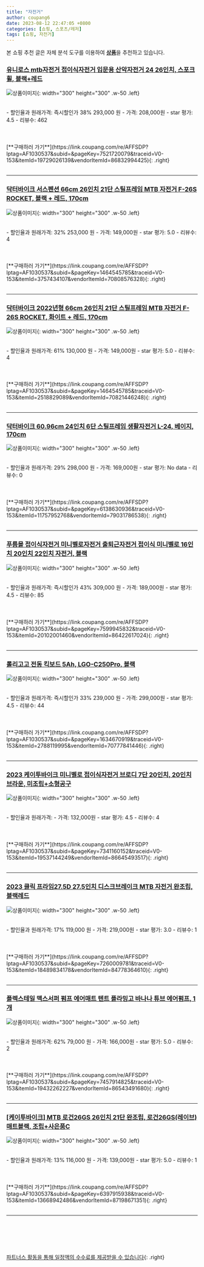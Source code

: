 ```yaml
---
title: "자전거"
author: coupang6
date: 2023-08-12 22:47:05 +0800
categories: [쇼핑, 스포츠/레저]
tags: [쇼핑, 자전거]
---
```


본 쇼핑 추천 글은 자체 분석 도구를 이용하여 [**상품**](https://link.coupang.com/a/bao1ui)을 추천하고 있습니다.

### [유니로스 mtb자전거 접이식자전거 입문용 산악자전거 24 26인치, 스포크휠, 블랙+레드](https://link.coupang.com/re/AFFSDP?lptag=AF1030537&subid=&pageKey=7521720079&traceid=V0-153&itemId=19729026139&vendorItemId=86832994425)

![상품이미지](https://thumbnail8.coupangcdn.com/thumbnails/remote/230x230ex/image/vendor_inventory/0221/b5cc3f9fba5b4365588008505ccfa589e29ee8ef1bd2d4f6c405e143d8f8.jpg){: width="300" height="300" .w-50 .left}


<br>
- 할인율과 원래가격: 즉시할인가 38%  293,000   원
- 가격: 208,000원
- star 평가: 4.5
- 리뷰수: 462
<br>
<br>
<br>
<br>
[**구매하러 가기**](https://link.coupang.com/re/AFFSDP?lptag=AF1030537&subid=&pageKey=7521720079&traceid=V0-153&itemId=19729026139&vendorItemId=86832994425){: .right}
<br>
<br>

---

### [닥터바이크 서스펜션 66cm 26인치 21단 스틸프레임 MTB 자전거 F-26S ROCKET, 블랙 + 레드, 170cm](https://link.coupang.com/re/AFFSDP?lptag=AF1030537&subid=&pageKey=1464545785&traceid=V0-153&itemId=3757434107&vendorItemId=70808576328)

![상품이미지](https://thumbnail7.coupangcdn.com/thumbnails/remote/230x230ex/image/retail/images/2414692476193654-b692e268-7caa-486f-bbbb-7553c939b6ec.jpg){: width="300" height="300" .w-50 .left}


<br>
- 할인율과 원래가격: 32%  253,000   원
- 가격: 149,000원
- star 평가: 5.0
- 리뷰수: 4
<br>
<br>
<br>
<br>
[**구매하러 가기**](https://link.coupang.com/re/AFFSDP?lptag=AF1030537&subid=&pageKey=1464545785&traceid=V0-153&itemId=3757434107&vendorItemId=70808576328){: .right}
<br>
<br>

---

### [닥터바이크 2022년형 66cm 26인치 21단 스틸프레임 MTB 자전거 F-26S ROCKET, 화이트 + 레드, 170cm](https://link.coupang.com/re/AFFSDP?lptag=AF1030537&subid=&pageKey=1464545785&traceid=V0-153&itemId=2518829089&vendorItemId=70821446248)

![상품이미지](https://thumbnail7.coupangcdn.com/thumbnails/remote/230x230ex/image/retail/images/5571102395533257-8d149a7e-dae2-4598-a8f1-31ef70ffc256.jpg){: width="300" height="300" .w-50 .left}


<br>
- 할인율과 원래가격: 61%  130,000   원
- 가격: 149,000원
- star 평가: 5.0
- 리뷰수: 4
<br>
<br>
<br>
<br>
[**구매하러 가기**](https://link.coupang.com/re/AFFSDP?lptag=AF1030537&subid=&pageKey=1464545785&traceid=V0-153&itemId=2518829089&vendorItemId=70821446248){: .right}
<br>
<br>

---

### [닥터바이크 60.96cm 24인치 6단 스틸프레임 생활자전거 L-24, 베이지, 170cm](https://link.coupang.com/re/AFFSDP?lptag=AF1030537&subid=&pageKey=6138630936&traceid=V0-153&itemId=11757952768&vendorItemId=79031786538)

![상품이미지](https://thumbnail6.coupangcdn.com/thumbnails/remote/230x230ex/image/retail/images/3045961331565450-e0cb104f-0992-4cda-9518-7897c0af18dc.jpg){: width="300" height="300" .w-50 .left}


<br>
- 할인율과 원래가격: 29%  298,000   원
- 가격: 169,000원
- star 평가: No data
- 리뷰수: 0
<br>
<br>
<br>
<br>
[**구매하러 가기**](https://link.coupang.com/re/AFFSDP?lptag=AF1030537&subid=&pageKey=6138630936&traceid=V0-153&itemId=11757952768&vendorItemId=79031786538){: .right}
<br>
<br>

---

### [푸름몰 접이식자전거 미니벨로자전거 출퇴근자전거 접이식 미니벨로 16인치 20인치 22인치 자전거, 블랙](https://link.coupang.com/re/AFFSDP?lptag=AF1030537&subid=&pageKey=7599945832&traceid=V0-153&itemId=20102001460&vendorItemId=86422617024)

![상품이미지](https://thumbnail7.coupangcdn.com/thumbnails/remote/230x230ex/image/vendor_inventory/a862/8b4f990139cf51ca7fb79b53a2126885a150b05fb2ffecdf3d2da6922dca.jpg){: width="300" height="300" .w-50 .left}


<br>
- 할인율과 원래가격: 즉시할인가 43%  309,000   원
- 가격: 189,000원
- star 평가: 4.5
- 리뷰수: 85
<br>
<br>
<br>
<br>
[**구매하러 가기**](https://link.coupang.com/re/AFFSDP?lptag=AF1030537&subid=&pageKey=7599945832&traceid=V0-153&itemId=20102001460&vendorItemId=86422617024){: .right}
<br>
<br>

---

### [롤리고고 전동 킥보드 5Ah, LGO-C250Pro, 블랙](https://link.coupang.com/re/AFFSDP?lptag=AF1030537&subid=&pageKey=1634670919&traceid=V0-153&itemId=2788119995&vendorItemId=70777841446)

![상품이미지](https://thumbnail9.coupangcdn.com/thumbnails/remote/230x230ex/image/retail/images/2020/05/27/12/7/1fa512ef-9bd8-45b5-a648-4f349032a35f.jpg){: width="300" height="300" .w-50 .left}


<br>
- 할인율과 원래가격: 즉시할인가 33%  239,000   원
- 가격: 299,000원
- star 평가: 4.5
- 리뷰수: 44
<br>
<br>
<br>
<br>
[**구매하러 가기**](https://link.coupang.com/re/AFFSDP?lptag=AF1030537&subid=&pageKey=1634670919&traceid=V0-153&itemId=2788119995&vendorItemId=70777841446){: .right}
<br>
<br>

---

### [2023 케이투바이크 미니벨로 접이식자전거 브로디 7단 20인치, 20인치 브라운, 미조립+소형공구](https://link.coupang.com/re/AFFSDP?lptag=AF1030537&subid=&pageKey=7341160152&traceid=V0-153&itemId=19537144249&vendorItemId=86645493517)

![상품이미지](https://thumbnail8.coupangcdn.com/thumbnails/remote/230x230ex/image/vendor_inventory/886d/afb9b806aac512e35999d4ed88f69e0398a388ce02edcac78cb131475715.jpg){: width="300" height="300" .w-50 .left}


<br>
- 할인율과 원래가격: 
- 가격: 132,000원
- star 평가: 4.5
- 리뷰수: 4
<br>
<br>
<br>
<br>
[**구매하러 가기**](https://link.coupang.com/re/AFFSDP?lptag=AF1030537&subid=&pageKey=7341160152&traceid=V0-153&itemId=19537144249&vendorItemId=86645493517){: .right}
<br>
<br>

---

### [2023 클릭 프라임27.5D 27.5인치 디스크브레이크 MTB 자전거 완조립, 블랙레드](https://link.coupang.com/re/AFFSDP?lptag=AF1030537&subid=&pageKey=7260009781&traceid=V0-153&itemId=18489834178&vendorItemId=84778364610)

![상품이미지](https://thumbnail10.coupangcdn.com/thumbnails/remote/230x230ex/image/vendor_inventory/8331/7bb9506beff3313c56efbed18f4da81adc6c4ac494fb32caa19c9de7d1cc.jpeg){: width="300" height="300" .w-50 .left}


<br>
- 할인율과 원래가격: 17%  119,000   원
- 가격: 219,000원
- star 평가: 3.0
- 리뷰수: 1
<br>
<br>
<br>
<br>
[**구매하러 가기**](https://link.coupang.com/re/AFFSDP?lptag=AF1030537&subid=&pageKey=7260009781&traceid=V0-153&itemId=18489834178&vendorItemId=84778364610){: .right}
<br>
<br>

---

### [플렉스테일 맥스서퍼 펌프 에어매트 텐트 플라밍고 바나나 튜브 에어펌프, 1개](https://link.coupang.com/re/AFFSDP?lptag=AF1030537&subid=&pageKey=7457914825&traceid=V0-153&itemId=19432262227&vendorItemId=86543491680)

![상품이미지](https://thumbnail9.coupangcdn.com/thumbnails/remote/230x230ex/image/vendor_inventory/523a/a425b57c3f761bb6416c44f035c98863c242f0c4d433d96c01ac1eff069c.jpg){: width="300" height="300" .w-50 .left}


<br>
- 할인율과 원래가격: 62%  79,000   원
- 가격: 166,000원
- star 평가: 5.0
- 리뷰수: 2
<br>
<br>
<br>
<br>
[**구매하러 가기**](https://link.coupang.com/re/AFFSDP?lptag=AF1030537&subid=&pageKey=7457914825&traceid=V0-153&itemId=19432262227&vendorItemId=86543491680){: .right}
<br>
<br>

---

### [[케이투바이크] MTB 로건26GS 26인치 21단 완조립, 로건26GS(레이브) 매트블랙, 조립+사은품C](https://link.coupang.com/re/AFFSDP?lptag=AF1030537&subid=&pageKey=6397915938&traceid=V0-153&itemId=13668942486&vendorItemId=87198671351)

![상품이미지](https://thumbnail7.coupangcdn.com/thumbnails/remote/230x230ex/image/vendor_inventory/db1a/754fbf174639def9ba1eea0708e14dbbf9b54eb78bd479e614994f83719e.jpg){: width="300" height="300" .w-50 .left}


<br>
- 할인율과 원래가격: 13%  116,000   원
- 가격: 139,000원
- star 평가: 5.0
- 리뷰수: 1
<br>
<br>
<br>
<br>
[**구매하러 가기**](https://link.coupang.com/re/AFFSDP?lptag=AF1030537&subid=&pageKey=6397915938&traceid=V0-153&itemId=13668942486&vendorItemId=87198671351){: .right}
<br>
<br>

---
<br><br><br><br><br> [파트너스 활동을 통해 일정액의 수수료를 제공받을 수 있습니다](https://link.coupang.com/a/bao1ui){: .right}